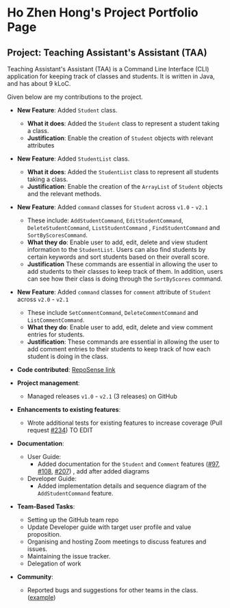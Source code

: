 # Ho Zhen Hong's Project Portfolio Page

## Project: Teaching Assistant's Assistant (TAA)
Teaching Assistant's Assistant (TAA) is a Command Line Interface (CLI) application for keeping track of classes and students.
It is written in Java, and has about 9 kLoC.

Given below are my contributions to the project.
* **New Feature**: Added `Student` class.
  * **What it does**: Added the `Student` class to represent a student taking a class.
  * **Justification**: Enable the creation of `Student` objects with relevant attributes
  
* **New Feature**: Added `StudentList` class.
    * **What it does**: Added the `StudentList` class to represent all students taking a class.
    * **Justification**: Enable the creation of the `ArrayList` of `Student` objects and the relevant methods.

* **New Feature**: Added `command` classes for `Student` across `v1.0` - `v2.1`
  * These include: `AddStudentCommand`, `EditStudentCommand`, `DeleteStudentCommand`, `ListStudentCommand`
  , `FindStudentCommand` and `SortByScoresCommand`.
  * **What they do**: Enable user to add, edit, delete and view student information to the `StudentList`.
  Users can also find students by certain keywords and sort students based on their overall score.
  * **Justification** These commands are essential in allowing the user to add students to their classes to keep 
    track of them. In addition, users can see how their class is doing through the `SortByScores` command.

* **New Feature**: Added `command` classes for `comment` attribute of `Student` across `v2.0` - `v2.1`
  * These include `SetCommentCommand`, `DeleteCommentCommand` and `ListCommentCommand`.
  * **What they do**: Enable user to add, edit, delete and view comment entries for students.
  * **Justification**: These commands are essential in allowing the user to add comment entries to their students to
  keep track of how each student is doing in the class.

* **Code contributed**: [RepoSense link](https://nus-cs2113-ay2122s1.github.io/tp-dashboard/?search=&sort=groupTitle&sortWithin=title&since=2021-09-25&timeframe=commit&mergegroup=&groupSelect=groupByRepos&breakdown=false&tabOpen=true&tabType=authorship&tabAuthor=hozhenhong99&tabRepo=AY2122S1-CS2113T-F12-3%2Ftp%5Bmaster%5D&authorshipIsMergeGroup=false&authorshipFileTypes=docs~functional-code~test-code&authorshipIsBinaryFileTypeChecked=false)

* **Project management**:
  * Managed releases `v1.0` - `v2.1` (3 releases) on GitHub

* **Enhancements to existing features**:
    * Wrote additional tests for existing features to increase coverage
      (Pull request [\#234](https://github.com/AY2122S1-CS2113T-F12-3/tp/pull/234/files)) TO EDIT

* **Documentation**:
    * User Guide:
        * Added documentation for the `Student` and `Comment` features
          ([\#97](https://github.com/AY2122S1-CS2113T-F12-3/tp/pull/97/files),
          [\#108](https://github.com/AY2122S1-CS2113T-F12-3/tp/pull/108/files),
          [\#207](https://github.com/AY2122S1-CS2113T-F12-3/tp/pull/212/files))
          , add after added diagrams
    * Developer Guide:
        * Added implementation details and sequence diagram of the `AddStudentCommand` feature.

* **Team-Based Tasks**:
  * Setting up the GitHub team repo
  * Update Developer guide with target user profile and value proposition.
  * Organising and hosting Zoom meetings to discuss features and issues.
  * Maintaining the issue tracker.
  * Delegation of work

* **Community**:
    * Reported bugs and suggestions for other teams in the class.
      ([example](https://github.com/hozhenhong99/ped/tree/main/files))